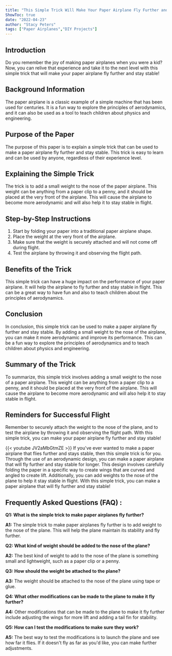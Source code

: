 ```yaml
---
title: "This Simple Trick Will Make Your Paper Airplane Fly Further and Stay Stable!"
ShowToc: true 
date: "2022-04-23"
author: "Stacy Peters" 
tags: ["Paper Airplanes","DIY Projects"]
---
```

## Introduction

Do you remember the joy of making paper airplanes when you were a kid? Now, you can relive that experience and take it to the next level with this simple trick that will make your paper airplane fly further and stay stable!

## Background Information

The paper airplane is a classic example of a simple machine that has been used for centuries. It is a fun way to explore the principles of aerodynamics, and it can also be used as a tool to teach children about physics and engineering.

## Purpose of the Paper

The purpose of this paper is to explain a simple trick that can be used to make a paper airplane fly further and stay stable. This trick is easy to learn and can be used by anyone, regardless of their experience level.

## Explaining the Simple Trick

The trick is to add a small weight to the nose of the paper airplane. This weight can be anything from a paper clip to a penny, and it should be placed at the very front of the airplane. This will cause the airplane to become more aerodynamic and will also help it to stay stable in flight.

## Step-by-Step Instructions

1. Start by folding your paper into a traditional paper airplane shape.
2. Place the weight at the very front of the airplane.
3. Make sure that the weight is securely attached and will not come off during flight.
4. Test the airplane by throwing it and observing the flight path.

## Benefits of the Trick

This simple trick can have a huge impact on the performance of your paper airplane. It will help the airplane to fly further and stay stable in flight. This can be a great way to have fun and also to teach children about the principles of aerodynamics.

## Conclusion

In conclusion, this simple trick can be used to make a paper airplane fly further and stay stable. By adding a small weight to the nose of the airplane, you can make it more aerodynamic and improve its performance. This can be a fun way to explore the principles of aerodynamics and to teach children about physics and engineering. 

## Summary of the Trick

To summarize, this simple trick involves adding a small weight to the nose of a paper airplane. This weight can be anything from a paper clip to a penny, and it should be placed at the very front of the airplane. This will cause the airplane to become more aerodynamic and will also help it to stay stable in flight. 

## Reminders for Successful Flight

Remember to securely attach the weight to the nose of the plane, and to test the airplane by throwing it and observing the flight path. With this simple trick, you can make your paper airplane fly further and stay stable!

{{< youtube JV2aMbGtmZE >}} 
If you've ever wanted to make a paper airplane that flies further and stays stable, then this simple trick is for you. Through the use of an aerodynamic design, you can make a paper airplane that will fly further and stay stable for longer. This design involves carefully folding the paper in a specific way to create wings that are curved and angled to create lift. Additionally, you can add weights to the nose of the plane to help it stay stable in flight. With this simple trick, you can make a paper airplane that will fly further and stay stable!

## Frequently Asked Questions (FAQ) :
**Q1: What is the simple trick to make paper airplanes fly further?**

**A1:** The simple trick to make paper airplanes fly further is to add weight to the nose of the plane. This will help the plane maintain its stability and fly further.

**Q2: What kind of weight should be added to the nose of the plane?**

**A2:** The best kind of weight to add to the nose of the plane is something small and lightweight, such as a paper clip or a penny.

**Q3: How should the weight be attached to the plane?**

**A3:** The weight should be attached to the nose of the plane using tape or glue.

**Q4: What other modifications can be made to the plane to make it fly further?**

**A4:** Other modifications that can be made to the plane to make it fly further include adjusting the wings for more lift and adding a tail fin for stability.

**Q5: How can I test the modifications to make sure they work?**

**A5:** The best way to test the modifications is to launch the plane and see how far it flies. If it doesn't fly as far as you'd like, you can make further adjustments.





